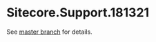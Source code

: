 # Sitecore.Support.181321

See [master branch](https://github.com/sitecoresupport/Sitecore.Support.181321) for details.